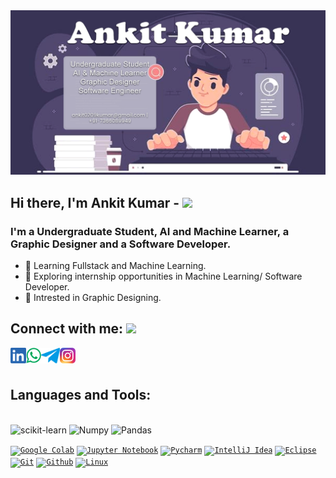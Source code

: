 
<img alt="ankitkkr" src="resume.png" />

  
## Hi there, I'm Ankit Kumar -  <img src="https://raw.githubusercontent.com/blackcater/blackcater/main/images/Hi.gif" height="32" />

### I'm a Undergraduate Student, AI and Machine Learner, a Graphic Designer and a Software Developer.

- 🌱 Learning Fullstack and Machine Learning.
- 🔭 Exploring internship opportunities in Machine Learning/ Software Developer.
- 🥅 Intrested in Graphic Designing.


## Connect with me: <img src="https://media.giphy.com/media/LnQjpWaON8nhr21vNW/giphy.gif" height="32">

[<img align="left" alt="ankitkkr | LinkedIn" height="25px" src="LinkedIn.png" />][linkedin]
[<img align="left" alt="ankitkkr | Whatsapp" height="25px" src="WhatsApp.png" />][whatsapp]
[<img align="left" alt="ankitkkr | Telegram" height="25px" src="Telegram.png" />][telegram]
[<img align="left" alt="ankitkkr | Instagram" height="25px" src="instagram.png" />][instagram]

[linkedin]: https://www.linkedin.com/in/ankitkkr
[instagram]: https://www.instagram.com/ak_hacks
[whatsapp]: https://wa.me/7366089949
[telegram]: https://telegram.me/ankit

<br /><br />

## Languages and Tools:

<!-- [<code><img alt="C" width="35px" src="https://img.icons8.com/color/48/000000/c-programming.png"/></code>](https://www.cprogramming.com/)
[<code><img alt="C++" width="35px" src="https://img.icons8.com/color/50/000000/c-plus-plus-logo.png"/></code>](http://www.cplusplus.org/)
[<code><img alt="Java" width="35px" src="https://img.icons8.com/color/240/000000/java-coffee-cup-logo.png"></code>](https://www.java.com/en/)
[<code><img alt="Python" width="35px" src="https://img.icons8.com/color/240/000000/python.png"></code>](https://www.python.org/)
[<code><img alt="HTML5" width="35px" src="https://img.icons8.com/color/240/000000/html-5.png"></code>](https://developer.mozilla.org/en-US/docs/Web/Guide/HTML/HTML5)
[<code><img alt="CSS3" width="35px" src="https://img.icons8.com/color/240/000000/css3.png"></code>](https://developer.mozilla.org/en-US/docs/Web/CSS)
[<code><img alt="JavaScript" width="35px" src="https://img.icons8.com/color/240/000000/javascript.png" /></code>](https://developer.mozilla.org/en-US/docs/Web/JavaScript)
[<code><img alt="Latex" width="35px" src="https://raw.githubusercontent.com/github/explore/80688e429a7d4ef2fca1e82350fe8e3517d3494d/topics/latex/latex.png"></code>](https://www.latex-project.org/)
[<code><img alt="Markdown" width="35px" src="https://img.icons8.com/ios-filled/100/000000/markdown.png"></code>](https://www.markdownguide.org/) -->

<br />

<img alt="scikit-learn" width="35px" src="https://scikit-learn.org/stable/_static/scikit-learn-logo-small.png">
<img alt="Numpy" width="35px" src="https://numpy.org/images/logos/numpy.svg">
<img alt="Pandas" width="35px" src="https://amiradata.com/wp-content/uploads/2020/02/pandas-python.png">

<br />

<!-- [<code><img alt="React" width="35px" src="https://img.icons8.com/color/48/000000/react-native.png"/></code>](https://reactjs.org/)
[<code><img alt="NodeJs" width="35px" src="https://img.icons8.com/color/48/000000/nodejs.png"></code>](https://nodejs.org/en/)
[<code><img alt="ASP.NET" width="35px" src="https://coniferllp.com/Products/asp.net-logo.png"></code>](https://dotnet.microsoft.com/apps/aspnet)
[<code><img alt="MySQL" width="35px" src="https://www.mysql.com/common/logos/logo-mysql-170x115.png"></code>](https://www.mysql.com/)
[<code><img alt="XAMPP" width="35px" src="https://www.apachefriends.org/images/xampp-logo-ac950edf.svg"></code>](https://www.apachefriends.org/index.html)
[<code><img alt="Wordpress" width="35px" src="https://pngimg.com/uploads/wordpress/wordpress_PNG38.png"></code>](https://wordpress.org/download/)



<br /> -->

[<code><img alt="Google Colab" width="35px" src="https://github.com/googlecolab/open_in_colab/blob/main/images/icon128.png"/></code>](https://colab.research.google.com/)
[<code><img alt="Jupyter Notebook" width="35px" src="https://upload.wikimedia.org/wikipedia/commons/thumb/3/38/Jupyter_logo.svg/250px-Jupyter_logo.svg.png"></code>](https://jupyter.org/)
[<code><img alt="Pycharm" width="35px" src="https://blog.jetbrains.com/wp-content/uploads/2015/12/pycharm-PyCharm_400x400_Twitter_logo_white.png"></code>](https://www.jetbrains.com/pycharm/)
[<code><img alt="IntelliJ Idea" width="35px" src="https://cdn.iconscout.com/icon/free/png-64/intellij-idea-569199.png"></code>](https://www.jetbrains.com/idea/)
[<code><img alt="Eclipse" width="35px" src="https://cdn.icon-icons.com/icons2/1381/PNG/512/eclipse_94656.png"></code>](https://www.eclipse.org/l)
[<code><img alt="Git" width="35px" src="https://img.icons8.com/color/48/000000/git.png"></code>](https://git-scm.com/)
[<code><img alt="Github" width="35px" src="https://img.icons8.com/color/48/000000/github.png"></code>](https://github.com/)
[<code><img alt="Linux" width="35px" src="https://cdn.icon-icons.com/icons2/2108/PNG/512/linux_icon_130887.png"></code>](https://www.linux.org/)


 
 
